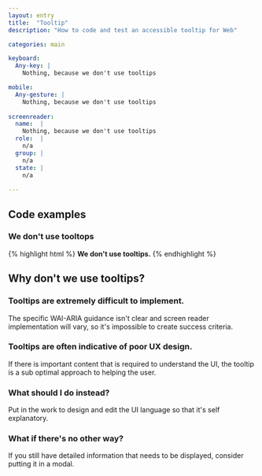 ```yaml
---
layout: entry
title:  "Tooltip"
description: "How to code and test an accessible tooltip for Web"

categories: main

keyboard:
  Any-key: |
    Nothing, because we don't use tooltips

mobile:
  Any-gesture: |
    Nothing, because we don't use tooltips
    
screenreader:
  name:  |
    Nothing, because we don't use tooltips
  role:  |
    n/a
  group: |
    n/a
  state: |
    n/a
      
---
```


## Code examples

### We don't use tooltops

{% highlight html %}
<nope>
  <strong>We don't use tooltips.</strong>
</nope>
{% endhighlight %}


## Why don't we use tooltips?

### Tooltips are extremely difficult to implement. 

The specific WAI-ARIA guidance isn't clear and screen reader implementation will vary, so it's impossible to create success criteria.

### Tooltips are often indicative of poor UX design. 

If there is important content that is required to understand the UI, the tooltip is a sub optimal approach to helping the user.

### What should I do instead?

Put in the work to design and edit the UI language so that it's self explanatory.

### What if there's no other way?

If you still have detailed information that needs to be displayed, consider putting it in a modal.

